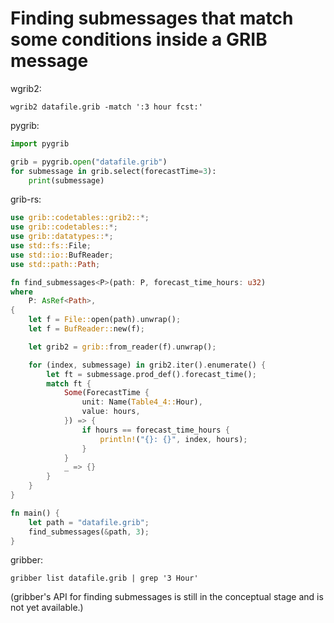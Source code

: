# Finding submessages that match some conditions inside a GRIB message

wgrib2:

```shell
wgrib2 datafile.grib -match ':3 hour fcst:'
```

pygrib:

```python
import pygrib

grib = pygrib.open("datafile.grib")
for submessage in grib.select(forecastTime=3):
    print(submessage)
```

grib-rs:

```rust
use grib::codetables::grib2::*;
use grib::codetables::*;
use grib::datatypes::*;
use std::fs::File;
use std::io::BufReader;
use std::path::Path;

fn find_submessages<P>(path: P, forecast_time_hours: u32)
where
    P: AsRef<Path>,
{
    let f = File::open(path).unwrap();
    let f = BufReader::new(f);

    let grib2 = grib::from_reader(f).unwrap();

    for (index, submessage) in grib2.iter().enumerate() {
        let ft = submessage.prod_def().forecast_time();
        match ft {
            Some(ForecastTime {
                unit: Name(Table4_4::Hour),
                value: hours,
            }) => {
                if hours == forecast_time_hours {
                    println!("{}: {}", index, hours);
                }
            }
            _ => {}
        }
    }
}

fn main() {
    let path = "datafile.grib";
    find_submessages(&path, 3);
}
```

gribber:

```shell
gribber list datafile.grib | grep '3 Hour'
```

(gribber's API for finding submessages is still in the conceptual stage and is not yet available.)
